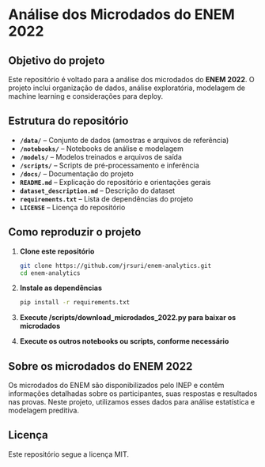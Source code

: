 # Análise dos Microdados do ENEM 2022

## Objetivo do projeto  
Este repositório é voltado para a análise dos microdados do **ENEM 2022**. O projeto inclui organização de dados, análise exploratória, modelagem de machine learning e considerações para deploy.

## Estrutura do repositório  

- **`/data/`** – Conjunto de dados (amostras e arquivos de referência)  
- **`/notebooks/`** – Notebooks de análise e modelagem  
- **`/models/`** – Modelos treinados e arquivos de saída  
- **`/scripts/`** – Scripts de pré-processamento e inferência  
- **`/docs/`** – Documentação do projeto  
- **`README.md`** – Explicação do repositório e orientações gerais  
- **`dataset_description.md`** – Descrição do dataset  
- **`requirements.txt`** – Lista de dependências do projeto  
- **`LICENSE`** – Licença do repositório  

## Como reproduzir o projeto  

1. **Clone este repositório**  
   ```bash
   git clone https://github.com/jrsuri/enem-analytics.git
   cd enem-analytics

2. **Instale as dependências**
   ```bash
   pip install -r requirements.txt

3. **Execute /scripts/download_microdados_2022.py para baixar os microdados**
   
4. **Execute os outros notebooks ou scripts, conforme necessário**

## Sobre os microdados do ENEM 2022
Os microdados do ENEM são disponibilizados pelo INEP e contêm informações detalhadas sobre os participantes, suas respostas e resultados nas provas. Neste projeto, utilizamos esses dados para análise estatística e modelagem preditiva.

## Licença
Este repositório segue a licença MIT.

